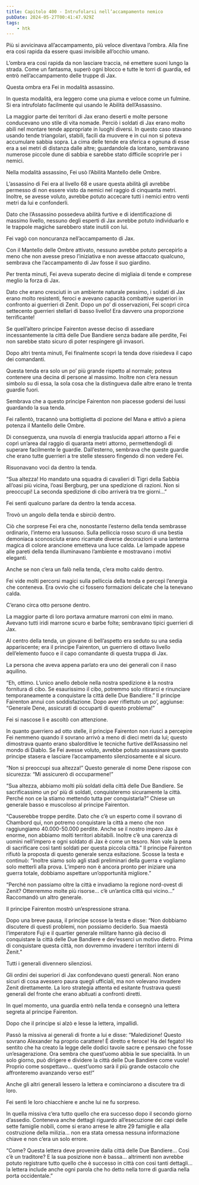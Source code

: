 ```yaml
---
title: Capitolo 400 - Intrufolarsi nell’accampamento nemico
pubDate: 2024-05-27T00:41:47.929Z
tags:
    - htk
---
```


Più si avvicinava all’accampamento, più veloce diventava l’ombra. Alla fine era così rapida da essere quasi invisibile all’occhio umano.

L’ombra era così rapida da non lasciare traccia, né emettere suoni lungo la strada. Come un fantasma, superò ogni blocco e tutte le torri di guardia, ed entrò nell’accampamento delle truppe di Jax.

Questa ombra era Fei in modalità assassino.

In questa modalità, era leggero come una piuma e veloce come un fulmine. Si era intrufolato facilmente qui usando le Abilità dell’Assassino.

La maggior parte dei territori di Jax erano deserti e molte persone conducevano uno stile di vita nomade. Perciò i soldati di Jax erano molto abili nel montare tende appropriate in luoghi diversi. In questo caso stavano usando tende triangolari, stabili, facili da muovere e in cui non si poteva accumulare sabbia sopra. La cima delle tende era sferica e ognuna di esse era a sei metri di distanza dalle altre; guardandole da lontano, sembravano numerose piccole dune di sabbia e sarebbe stato difficile scoprirle per i nemici.

Nella modalità assassino, Fei usò l’Abilità Mantello delle Ombre.

L’assassino di Fei era al livello 68 e usare questa abilità gli avrebbe permesso di non essere visto da nemici nel raggio di cinquanta metri. Inoltre, se avesse voluto, avrebbe potuto accecare tutti i nemici entro venti metri da lui e confonderli.

Dato che l’Assassino possedeva abilità furtive e di identificazione di massimo livello, nessuno degli esperti di Jax avrebbe potuto individuarlo e le trappole magiche sarebbero state inutili con lui.

Fei vagò con noncuranza nell’accampamento di Jax.

Con il Mantello delle Ombre attivato, nessuno avrebbe potuto percepirlo a meno che non avesse preso l’iniziativa e non avesse attaccato qualcuno, sembrava che l’accampamento di Jav fosse il suo giardino.

Per trenta minuti, Fei aveva superato decine di migliaia di tende e comprese meglio la forza di Jax.

Dato che erano cresciuti in un ambiente naturale pessimo, i soldati di Jax erano molto resistenti, feroci e avevano capacità combattive superiori in confronto ai guerrieri di Zenit. Dopo un po’ di osservazioni, Fei scoprì circa settecento guerrieri stellari di basso livello! Era davvero una proporzione terrificante!

Se quell’altero principe Fairenton avesse deciso di assediare incessantemente la città delle Due Bandiere senza badare alle perdite, Fei non sarebbe stato sicuro di poter respingere gli invasori.

Dopo altri trenta minuti, Fei finalmente scoprì la tenda dove risiedeva il capo dei comandanti.

Questa tenda era solo un po’ più grande rispetto al normale; poteva contenere una decina di persone al massimo. Inoltre non c’era nessun simbolo su di essa, la sola cosa che la distingueva dalle altre erano le trenta guardie fuori.

Sembrava che a questo principe Fairenton non piacesse godersi dei lussi guardando la sua tenda.

Fei rallentò, tracannò una bottiglietta di pozione del Mana e attivò a piena potenza il Mantello delle Ombre.

Di conseguenza, una nuvola di energia traslucida apparì attorno a Fei e coprì un’area dal raggio di quaranta metri attorno, permettendogli di superare facilmente le guardie. Dall’esterno, sembrava che queste guardie che erano tutte guerrieri a tre stelle stessero fingendo di non vedere Fei.

Risuonavano voci da dentro la tenda.

“Sua altezza! Ho mandato una squadra di cavalieri di Tigri della Sabbia all’oasi più vicina, l’oasi Bergburg, per una spedizione di razioni. Non si preoccupi! La seconda spedizione di cibo arriverà tra tre giorni…”

Fei sentì qualcuno parlare da dentro la tenda accesa.

Trovò un angolo della tenda e sbirciò dentro.

Ciò che sorprese Fei era che, nonostante l’esterno della tenda sembrasse ordinario, l’interno era lussuoso. Sulla pelliccia rosso scuro di una bestia demoniaca sconosciuta erano ricamate diverse decorazioni e una lanterna magica di colore arancione emetteva una luce calda. Le lampade appese alle pareti della tenda illuminavano l’ambiente e mostravano i motivi eleganti.

Anche se non c’era un falò nella tenda, c’era molto caldo dentro.

Fei vide molti percorsi magici sulla pelliccia della tenda e percepì l’energia che conteneva. Era ovvio che ci fossero formazioni delicate che la tenevano calda.

C’erano circa otto persone dentro.

La maggior parte di loro portava armature marroni con elmi in mano. Avevano tutti iridi marrone scuro e barbe folte; sembravano tipici guerrieri di Jax.

Al centro della tenda, un giovane di bell’aspetto era seduto su una sedia appariscente; era il principe Fairenton, un guerriero di ottavo livello dell’elemento fuoco e il capo comandante di questa truppa di Jax.

La persona che aveva appena parlato era uno dei generali con il naso aquilino.

“Eh, ottimo. L’unico anello debole nella nostra spedizione è la nostra fornitura di cibo. Se esaurissimo il cibo, potremmo solo ritirarci e rinunciare temporaneamente a conquistare la città delle Due Bandiere.” Il principe Fairenton annuì con soddisfazione. Dopo aver riflettuto un po’, aggiunse: “Generale Dene, assicurati di occuparti di questo problema!”

Fei si nascose lì e ascoltò con attenzione.

In quanto guerriero ad otto stelle, il principe Fairenton non riuscì a percepire Fei nemmeno quando il sovrano arrivò a meno di dieci metri da lui; questo dimostrava quanto erano sbalorditive le tecniche furtive dell’Assassino nel mondo di Diablo. Se Fei avesse voluto, avrebbe potuto assassinare questo principe stasera e lasciare l’accampamento silenziosamente e al sicuro.

“Non si preoccupi sua altezza!” Questo generale di nome Dene rispose con sicurezza: “Mi assicurerò di occuparmene!”

“Sua altezza, abbiamo molti più soldati della città delle Due Bandiere. Se sacrificassimo un po’ più di soldati, conquisteremo sicuramente la città. Perché non ce la stiamo mettendo tutta per conquistarla?” Chiese un generale basso e muscoloso al principe Fairenton.

“Causerebbe troppe perdite. Dato che c’è un esperto come il sovrano di Chambord qui, non potremo conquistare la città a meno che non raggiungiamo 40.000-50.000 perdite. Anche se il nostro impero Jax è enorme, non abbiamo molti territori abitabili. Inoltre c’è una carenza di uomini nell’impero e ogni soldato di Jax è come un tesoro. Non vale la pena di sacrificare così tanti soldati per questa piccola città.”
Il principe Fairenton rifiutò la proposta di questo generale senza esitazione. Scosse la testa e continuò: “Inoltre siamo solo agli stadi preliminari della guerra e vogliamo solo metterli alla prova. L’impero non è ancora pronto per iniziare una guerra totale, dobbiamo aspettare un’opportunità migliore.”

“Perché non passiamo oltre la città e invadiamo la regione nord-ovest di Zenit? Otterremmo molte più risorse… c’è un’antica città qui vicino…” Raccomandò un altro generale.

Il principe Fairenton mostrò un’espressione strana.

Dopo una breve pausa, il principe scosse la testa e disse: “Non dobbiamo discutere di questi problemi, non possiamo deciderlo. Sua maestà l’imperatore Fuji e il quartier generale militare hanno già deciso di conquistare la città delle Due Bandiere e dev’esserci un motivo dietro. Prima di conquistare questa città, non dovremmo invadere i territori interni di Zenit.”

Tutti i generali divennero silenziosi.

Gli ordini dei superiori di Jax confondevano questi generali. Non erano sicuri di cosa avessero paura quegli ufficiali, ma non volevano invadere Zenit direttamente. La loro strategia attenta ed esitante frustrava questi generali del fronte che erano abituati a confronti diretti.

In quel momento, una guardia entrò nella tenda e consegnò una lettera segreta al principe Fairenton.

Dopo che il principe si alzò e lesse la lettera, impallidì.

Passò la missiva ai generali di fronte a lui e disse: “Maledizione! Questo sovrano Alexander ha proprio carattere! È diretto e feroce! Ha del fegato! Ho sentito che ha creato la legge delle dodici tavole sacre e pensavo che fosse un’esagerazione. Ora sembra che quest’uomo abbia le sue specialità. In un solo giorno, può dirigere e dividere la città delle Due Bandiere come vuole! Proprio come sospettavo… quest’uomo sarà il più grande ostacolo che affronteremo avanzando verso est!”

Anche gli altri generali lessero la lettera e cominciarono a discutere tra di loro.

Fei sentì le loro chiacchiere e anche lui ne fu sorpreso.

In quella missiva c’era tutto quello che era successo dopo il secondo giorno d’assedio. Conteneva anche dettagli riguardo all’esecuzione dei capi delle sette famiglie nobili, come si erano arrese le altre 29 famiglie e alla costruzione della milizia… non era stata omessa nessuna informazione chiave e non c’era un solo errore.

“Come? Questa lettera deve provenire dalla città delle Due Bandiere… Così c’è un traditore? E la sua posizione non è bassa… altrimenti non avrebbe potuto registrare tutto quello che è successo in città con così tanti dettagli… la lettera include anche ogni parola che ho detto nella torre di guardia nella porta occidentale.”


